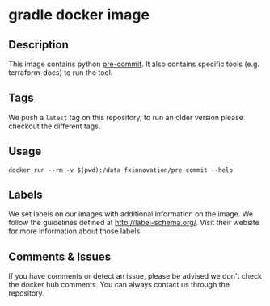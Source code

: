 # gradle docker image

## Description
This image contains python [pre-commit](https://pre-commit.com/).
It also contains specific tools (e.g. terraform-docs) to run the tool.

## Tags
We push a `latest` tag on this repository, to run an older version please checkout the different tags.

## Usage
`docker run --rm -v $(pwd):/data fxinnovation/pre-commit --help`

## Labels
We set labels on our images with additional information on the image.
We follow the guidelines defined at http://label-schema.org/. 
Visit their website for more information about those labels.

## Comments & Issues
If you have comments or detect an issue, please be advised we don't check the docker hub comments.
You can always contact us through the repository.
